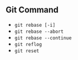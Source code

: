 ## Git Command

- `git rebase [-i]`
- `git rebase --abort`
- `git rebase --continue`
- `git reflog`
- `git reset`
